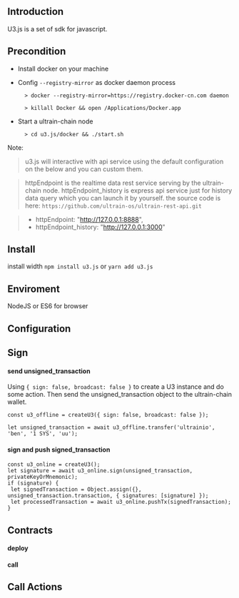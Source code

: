 ## Introduction

U3.js is a set of sdk for javascript.

## Precondition

* Install docker on your machine

* Config `--registry-mirror` as docker daemon process
    
        > docker --registry-mirror=https://registry.docker-cn.com daemon
    
        > killall Docker && open /Applications/Docker.app
    
* Start a ultrain-chain node

        > cd u3.js/docker && ./start.sh
        
Note: 

>  u3.js will interactive with api service using the default configuration on the below and you can custom them. 

>  httpEndpoint is the realtime data rest service serving by the ultrain-chain node. httpEndpoint_history is express api service just for history data query which you can launch it by yourself. the source code is here: `https://github.com/ultrain-os/ultrain-rest-api.git`

> * httpEndpoint: "http://127.0.0.1:8888",
> * httpEndpoint_history: "http://127.0.0.1:3000"

## Install

install width `npm install u3.js` or `yarn add u3.js`

## Enviroment

NodeJS or ES6 for browser

## Configuration

## Sign

#### send unsigned_transaction

Using `{ sign: false, broadcast: false }` to create a U3 instance and do some action.
Then send the unsigned_transaction object to the ultrain-chain wallet.
      
    const u3_offline = createU3({ sign: false, broadcast: false });
    
    let unsigned_transaction = await u3_offline.transfer('ultrainio', 'ben', '1 SYS', 'uu');
              
#### sign and push signed_transaction

    const u3_online = createU3();
    let signature = await u3_online.sign(unsigned_transaction, privateKeyOrMnemonic);
    if (signature) {
     let signedTransaction = Object.assign({}, unsigned_transaction.transaction, { signatures: [signature] });
     let processedTransaction = await u3_online.pushTx(signedTransaction);
    }

## Contracts

#### deploy

#### call

## Call Actions